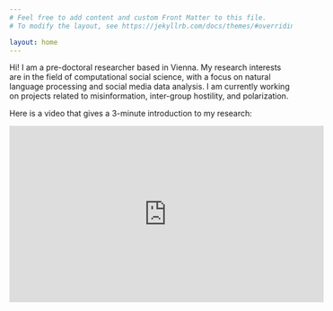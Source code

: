 ```yaml
---
# Feel free to add content and custom Front Matter to this file.
# To modify the layout, see https://jekyllrb.com/docs/themes/#overriding-theme-defaults

layout: home
---
```


Hi! I am a pre-doctoral researcher based in Vienna.
My research interests are in the field of computational social science, with a focus on natural language processing and social media data analysis.
I am currently working on projects related to misinformation, inter-group hostility, and polarization.

Here is a video that gives a 3-minute introduction to my research:

<iframe width="560" height="315" src="https://www.youtube.com/embed/8uoJVLcbHJU?si=8IK2lsY00QpPMQTd" title="YouTube video player" frameborder="0" allow="accelerometer; autoplay; clipboard-write; encrypted-media; gyroscope; picture-in-picture; web-share" referrerpolicy="strict-origin-when-cross-origin" allowfullscreen></iframe>

<br>

